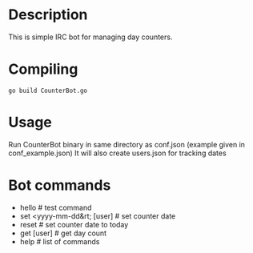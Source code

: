 Description
===========
This is simple IRC bot for managing day counters.

Compiling
=========
    go build CounterBot.go

Usage
=====
Run CounterBot binary in same directory as conf.json (example given in conf_example.json)
It will also create users.json for tracking dates

Bot commands
==========
* hello # test command
* set &lt;yyyy-mm-dd&rt; [user] # set counter date
* reset # set counter date to today
* get [user] # get day count
* help # list of commands
